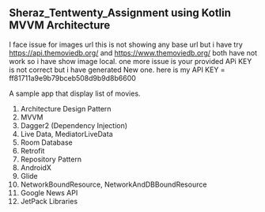 ## Sheraz_Tentwenty_Assignment using Kotlin MVVM Architecture

I face issue for images url this is not showing any base url but i have try https://api.themoviedb.org/ and
https://www.themoviedb.org/ both have not work so i have show image local.
one more issue is your provided APi KEY is not correct but i have generated New one.
here is my API KEY = ff81711a9e9b79bceb508d9b9d8b6600

A sample app that display list of movies.
 1. Architecture Design Pattern
 2. MVVM
 2. Dagger2 (Dependency Injection)
 3. Live Data, MediatorLiveData
 4. Room Database
 5. Retrofit
 7. Repository Pattern
 8. AndroidX
 9. Glide
 10. NetworkBoundResource, NetworkAndDBBoundResource
 11. Google News API
 12. JetPack Libraries
